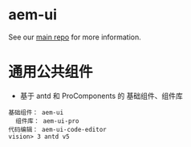 # aem-ui 

See our [main repo](https://www.aem-ui.tk/) for more information.

# 通用公共组件

- 基于 antd 和 ProComponents 的 基础组件、组件库

```
基础组件： aem-ui 
  组件库： aem-ui-pro 
代码编辑： aem-ui-code-editor
vision> 3 antd v5
```
